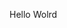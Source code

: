 Hello Wolrd


































































































































































































































































































































































































































































































































































































































































































































































































































































































































































































































































































































































































































































































































































































































































































































































































































































































































































































































































































































































































































































































































































































































































































































































































































































































































































































































































































































































































































































































































































































































































































































































































































































































































































































































































































































































































































































































































































































































































































































































































































































































































































































































































































































































































































































































































































































































































